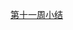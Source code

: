 [第十一周小结](https://github.com/jingc19/jingchengBDMI2020ACode/blob/main/%E7%AC%AC%E5%8D%81%E4%B8%80%E5%91%A8.md)

